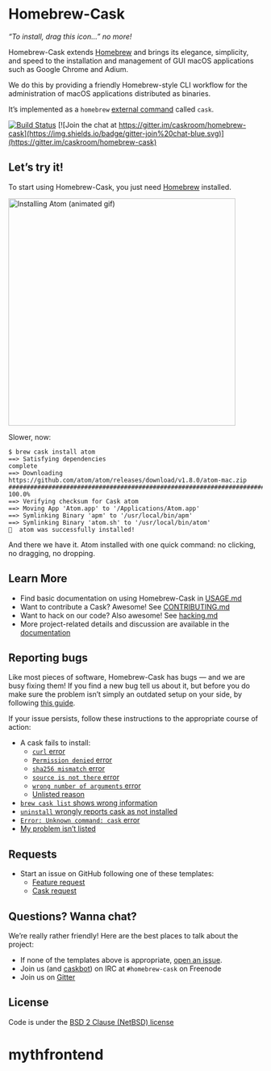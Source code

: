# Homebrew-Cask

_“To install, drag this icon…” no more!_

Homebrew-Cask extends [Homebrew](http://brew.sh) and brings its elegance, simplicity, and speed to the installation and management of GUI macOS applications such as Google Chrome and Adium.

We do this by providing a friendly Homebrew-style CLI workflow for the administration of macOS applications distributed as binaries.

It’s implemented as a `homebrew` [external command](http://docs.brew.sh/External-Commands.html) called `cask`.

[![Build Status](https://img.shields.io/travis/caskroom/homebrew-cask/master.svg)](https://travis-ci.org/caskroom/homebrew-cask)
[![Join the chat at https://gitter.im/caskroom/homebrew-cask](https://img.shields.io/badge/gitter-join%20chat-blue.svg)](https://gitter.im/caskroom/homebrew-cask)

## Let’s try it!

To start using Homebrew-Cask, you just need [Homebrew](http://brew.sh/) installed.

<img src="https://i.imgur.com/WYa2557.gif" width="450px" alt="Installing Atom (animated gif)">

Slower, now:

```
$ brew cask install atom
==> Satisfying dependencies
complete
==> Downloading https://github.com/atom/atom/releases/download/v1.8.0/atom-mac.zip
######################################################################## 100.0%
==> Verifying checksum for Cask atom
==> Moving App 'Atom.app' to '/Applications/Atom.app'
==> Symlinking Binary 'apm' to '/usr/local/bin/apm'
==> Symlinking Binary 'atom.sh' to '/usr/local/bin/atom'
🍺  atom was successfully installed!
```

And there we have it. Atom installed with one quick command: no clicking, no dragging, no dropping.

## Learn More

* Find basic documentation on using Homebrew-Cask in [USAGE.md](USAGE.md)
* Want to contribute a Cask? Awesome! See [CONTRIBUTING.md](CONTRIBUTING.md)
* Want to hack on our code? Also awesome! See [hacking.md](doc/development/hacking.md)
* More project-related details and discussion are available in the [documentation](doc)

## Reporting bugs

Like most pieces of software, Homebrew-Cask has bugs — and we are busy fixing them! If you find a new bug tell us about it, but before you do make sure the problem isn’t simply an outdated setup on your side, by following [this guide](doc/reporting_bugs/pre_bug_report.md).

If your issue persists, follow these instructions to the appropriate course of action:

* A cask fails to install:
  * [`curl` error](doc/reporting_bugs/a_cask_fails_to_install.md#curl-error)
  * [`Permission denied` error](doc/reporting_bugs/a_cask_fails_to_install.md#permission-denied-error)
  * [`sha256 mismatch` error](doc/reporting_bugs/a_cask_fails_to_install.md#sha256-mismatch-error)
  * [`source is not there` error](doc/reporting_bugs/a_cask_fails_to_install.md#source-is-not-there-error)
  * [`wrong number of arguments` error](doc/reporting_bugs/a_cask_fails_to_install.md#wrong-number-of-arguments-error)
  * [Unlisted reason](doc/reporting_bugs/a_cask_fails_to_install.md#unlisted-reason)
* [`brew cask list` shows wrong information](doc/reporting_bugs/brew_cask_list_shows_wrong_information.md)
* [`uninstall` wrongly reports cask as not installed](doc/reporting_bugs/uninstall_wrongly_reports_cask_as_not_installed.md)
* [`Error: Unknown command: cask` error](doc/reporting_bugs/error_unknown_command_cask.md)
* [My problem isn’t listed][bug_report]

## Requests

* Start an issue on GitHub following one of these templates:
  * [Feature request][feature_request]
  * [Cask request][cask_request]

## Questions? Wanna chat?

We’re really rather friendly! Here are the best places to talk about the project:

* If none of the templates above is appropriate, [open an issue](https://github.com/caskroom/homebrew-cask/issues/new).
* Join us (and [caskbot](https://github.com/passcod/caskbot)) on IRC at `#homebrew-cask` on Freenode
* Join us on [Gitter](https://gitter.im/caskroom/homebrew-cask)

## License
Code is under the [BSD 2 Clause (NetBSD) license](LICENSE)

[bug_report]: https://github.com/caskroom/homebrew-cask/issues/new?title=Bug%20report%3A%20%5Bsummarise%20the%20issue%20here%5D&body=Remember%20to%20follow%20the%20%5Bpre%20bug%20report%5D%28https%3A%2F%2Fgithub.com%2Fcaskroom%2Fhomebrew-cask%2Fblob%2Fmaster%2Fdoc%2Freporting_bugs%2Fpre_bug_report.md%29%20guide%20beforehand.%20Failure%20to%20do%20so%20might%20get%20your%20issue%20closed.%0A%0A%23%23%23%23%20Description%20of%20issue%0A%0A%5Binsert%20a%20detailed%20description%20of%20your%20issue%20here%5D%0A%0A%3Cdetails%3E%3Csummary%3EOutput%20of%20%60brew%20cask%20%3Ccommand%3E%20--verbose%60%3C%2Fsummary%3E%0A%0A%60%60%60%0A%5Bpaste%20output%20here%5D%0A%60%60%60%0A%3C%2Fdetails%3E%0A%0A%3Cdetails%3E%3Csummary%3EOutput%20of%20%60brew%20doctor%60%3C%2Fsummary%3E%0A%0A%60%60%60%0A%5Bpaste%20output%20here%5D%0A%60%60%60%0A%3C%2Fdetails%3E%0A%0A%3Cdetails%3E%3Csummary%3EOutput%20of%20%60brew%20cask%20doctor%60%3C%2Fsummary%3E%0A%0A%60%60%60%0A%5Bpaste%20output%20here%5D%0A%60%60%60%0A%3C%2Fdetails%3E%0A
[cask_request]: https://github.com/caskroom/homebrew-cask/issues/new?title=Cask%20request%3A%20%5Bapp%20name%20here%5D&body=%23%23%23%20Cask%20details%0A%0APlease%20fill%20out%20as%20much%20as%20possible.%20Before%20you%20do%2C%20note%20%2A%2Awe%20cannot%20support%20Mac%20App%20Store-only%20apps%2A%2A.%0A%0AName%3A%0A%0AHomepage%3A%0A%0ADownload%20URL%3A%0A%0ADescription%3A%0A
[feature_request]: https://github.com/caskroom/homebrew-cask/issues/new?title=Feature%20request%3A&body=%23%23%23%20Description%20of%20feature%2Fenhancement%0A%0A%0A%0A%23%23%23%20Justification%0A%0A%0A%0A%23%23%23%20Example%20use%20case%0A%0A%0A%0A
# mythfrontend
